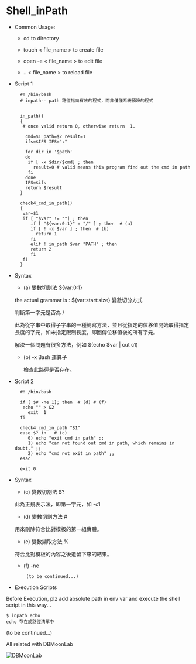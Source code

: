 # Shell_inPath

* Common Usage:

     * cd to directory
  
     * touch < file_name > to create file
     
     * open -e < file_name > to edit file
     
     * .. < file_name > to reload file

* Script 1

	    #! /bin/bash
	    # inpath-- path 路徑指向有效的程式，而非僅僅系統預設的程式


		in_path()
		{	
		 # once valid return 0, otherwise return  1. 

		  cmd=$1 path=$2 result=1
		  ifs=$IFS IFS=":"

		  for dir in '$path'
		  do
		   if [ -x $dir/$cmd] ; then
		     result=0 # valid means this program find out the cmd in path
		   fi
		  done
		  IFS=$ifs
		  return $result
		}

		check4_cmd_in_path()
		{
		 var=$1
		 if [ "$var" != ""] ; then
		    if [ "${var:0:1}" = "/" ] ; then  # (a)
			if [ ! -x $var ] ; then  # (b)
			  return 1
			fi
		    elif ! in_path $var "PATH" ; then
			return 2
		    fi
		 fi
		}

* Syntax

   * (a) 變數切割法 ${var:0:1} 

    the actual grammar is : ${var:start:size} 變數切分方式

    判斷第一字元是否為 /

     此為從字串中取得子字串的一種簡寫方法，並且從指定的位移值開始取得指定長度的字元，如未指定限制長度，即回傳位移值後的所有字元。

    解決一個問題有很多方法，例如 $(echo $var | cut c1)

  * (b) -x Bash 運算子

    檢查此路徑是否存在。

* Script 2

		#! /bin/bash

		if [ $# -ne 1]; then  # (d) # (f)
		 echo "" > &2
		   exit  1
		fi

		check4_cmd_in_path "$1"
		case $? in   # (c)
		   0) echo "exit cmd in path" ;;
		   1) echo "can not found out cmd in path, which remains in doubt." ;;
		   2) echo "cmd not exit in path" ;;
		esac

		exit 0
	
* Syntax

  * (c) 變數切割法 $? 

   此為正規表示法，即第一字元，如 -c1

  * (d) 變數切割方法 #

   用來刪除符合比對模板的第一組實體。

  * (e) 變數擷取方法 %

   符合比對模板的內容之後遺留下來的結果。
   
  * (f) -ne
  
	     (to be continued...)

* Execution Scripts

Before Execution, plz add absolute path in env var
and execute the shell script in this way...

	$ inpath echo
	echo 存在於路徑清單中

(to be continued...)

All related with DBMoonLab

![DBMoonLab](https://scontent.ftpe8-4.fna.fbcdn.net/v/t1.0-9/98203909_119976096373700_7204052016853680128_n.png?_nc_cat=102&_nc_sid=8024bb&_nc_ohc=Er7KIbqCSf4AX9Gc2Jd&_nc_ht=scontent.ftpe8-4.fna&oh=c74e21010fe975540a9ddb1981f002f1&oe=5EE8C2D0)
